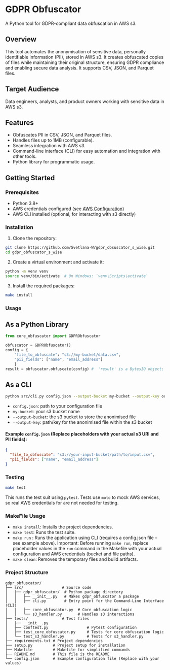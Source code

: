 # GDPR Obfuscator

A Python tool for GDPR-compliant data obfuscation in AWS s3.

## Overview

This tool automates the anonymisation of sensitive data, personally identifiable information (PII), stored in AWS s3. It creates obfuscated copies of files while maintaining their original structure, ensuring GDPR compliance and enabling secure data analysis. It supports CSV, JSON, and Parquet files.

## Target Audience

Data engineers, analysts, and product owners working with sensitive data in AWS s3.

## Features

*   Obfuscates PII in CSV, JSON, and Parquet files.
*   Handles files up to 1MB (configurable).
*   Seamless integration with AWS s3.
*   Command-line interface (CLI) for easy automation and integration with other tools.
*   Python library for programmatic usage.


## Getting Started

### Prerequisites
- Python 3.8+
- AWS credentials configured (see [AWS Configuration](https://boto3.amazonaws.com/v1/documentation/api/latest/guide/configuration.html))
- AWS CLI installed (optional, for interacting with s3 directly)


### Installation

1. Clone the repository:
```bash
git clone https://github.com/Svetlana-W/gdpr_obsuscator_s_wise.git
cd gdpr_obfuscator_s_wise
```

2. Create a virtual environment and activate it:
```bash
python -m venv venv
source venv/bin/activate  # On Windows: `venv\Scripts\activate`
```

3. Install the required packages:
```bash
make install
```

### Usage

## As a Python Library
```python
from core_obfuscator import GDPRObfuscator

obfuscator = GDPRObfuscator()
config = {
    "file_to_obfuscate": "s3://my-bucket/data.csv",
    "pii_fields": ["name", "email_address"]
    }
result = obfuscator.obfuscate(config) #  'result' is a BytesIO object; upload it to s3 or process as needed.
```

## As a CLI
```bash
python src/cli.py config.json --output-bucket my-bucket --output-key output/data.csv
```

* `config.json`: path to your configuration file 
* `my-bucket`: your s3 bucket name 
* `--output-bucket`: the s3 bucket to store the anonimised file
* `--output-key`: path/key for the anonimised file within the s3 bucket

#### Example `config.json` (Replace placeholders with your actual s3 URI and PII fields):
``` json
{
  "file_to_obfuscate": "s3://your-input-bucket/path/to/input.csv",
  "pii_fields": ["name", "email_address"]
}
```


### Testing
```bash
make test
```
This runs the test suit using `pytest`. Tests use `moto` to mock AWS services, so real AWS credentials for are not needed for testing.


### MakeFile Usage

* `make install`: Installs the project dependencies.
* `make test`: Runs the test suite.
* `make run` : Runs the application using CLI (requires a config.json file – see example above). 
Important: Before running `make run`, replace placeholder values in the `run` command in the Makefile with your actual configuration and AWS credentials (bucket and file paths).
* `make clean`: Removes the temporary files and build artifacts.


### Project Structure

```tree
gdpr_obfuscator/
├── src/                 # Source code
│   ├── gdpr_obfuscator/  # Python package directory 
│   │   ├── __init__.py   # Makes gdpr_obfuscator a package
│   │   ├── cli.py        # Entry point for the Command-Line Interface (CLI)
│   │   ├── core_obfuscator.py  # Core obfuscation logic
│   │   └── s3_handler.py       # Handles s3 interactions
├── tests/               # Test files
│   ├── __init__.py
│   ├── conftest.py                 # Pytest configuration
│   ├── test_core_obfuscator.py     # Tests for core obfuscation logic
│   └── test_s3_handler.py          # Tests for s3_handler.py
├── requirements.txt # Project dependencies
├── setup.py         # Project setup for installation
├── Makefile         # Makefile for simplified commands
├── README.md        # This file is the README
└── config.json      # Example configuration file (Replace with your values)
```




